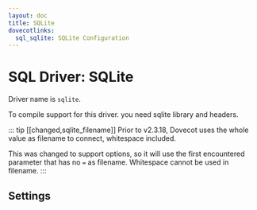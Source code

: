 ```yaml
---
layout: doc
title: SQLite
dovecotlinks:
  sql_sqlite: SQLite Configuration
---
```


# SQL Driver: SQLite

Driver name is `sqlite`.

To compile support for this driver. you need sqlite library and headers.

::: tip [[changed,sqlite_filename]]
Prior to v2.3.18, Dovecot uses the whole value as filename to connect,
whitespace included.

This was changed to support options, so it will use the first encountered
parameter that has no `=` as filename. Whitespace cannot be used in
filename.
:::

## Settings

<SettingsComponent tag="sql-sqlite" />

